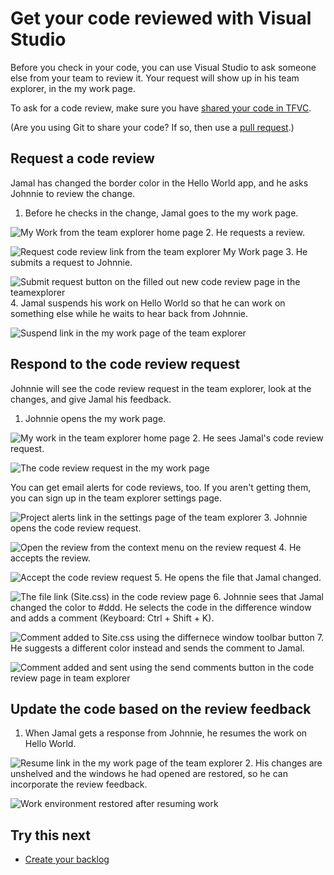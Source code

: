 <properties
	pageTitle="Get your code reviewed with Visual Studio"
  description="Get your code reviewed with Visual Studio"
  services="visual-studio-online"
  documentationCenter = ""
  authors="terryaustin"
  manager="terryaustin"
  editor="terryaustin" /> 

# Get your code reviewed with Visual Studio


Before you check in your code, you can use Visual Studio to ask someone else from your team to review it. Your request will show up in his team explorer, in the my work page.



To ask for a code review, make sure you have [shared your code in TFVC](share-your-code-in-tfvc-vs.md).



(Are you using Git to share your code? If so, then use a [pull request](https://msdn.microsoft.com/Library/vs/alm/Code/git/pull-requests).)


## Request a code review


Jamal has changed the border color in the Hello World app, and he asks Johnnie to review the change.


1. Before he checks in the change, Jamal goes to the my work page.



![My Work from the team explorer home page](./media/get-code-reviewed-vs/IC682169.png)
2. He requests a review.



![Request code review link from the team explorer My Work page](./media/get-code-reviewed-vs/IC682170.png)
3. He submits a request to Johnnie.



![Submit request button on the filled out new code review page in the teamexplorer](./media/get-code-reviewed-vs/IC682171.png)
4. Jamal suspends his work on Hello World so that he can work on something else while he waits to hear back from Johnnie.



![Suspend link in the my work page of the team explorer](./media/get-code-reviewed-vs/IC682757.png)

## Respond to the code review request


Johnnie will see the code review request in the team explorer, look at the changes, and give Jamal his feedback.


1. Johnnie opens the my work page.



![My work in the team explorer home page](./media/get-code-reviewed-vs/IC682758.png)
2. He sees Jamal's code review request.



![The code review request in the my work page](./media/get-code-reviewed-vs/IC683034.png)



You can get email alerts for code reviews, too. 
If you aren't getting them, you can sign up in the team explorer settings page.



![Project alerts link in the settings page of the team explorer](./media/get-code-reviewed-vs/IC682760.png)
3. Johnnie opens the code review request.



![Open the review from the context menu on the review request](./media/get-code-reviewed-vs/IC683035.png)
4. He accepts the review.



![Accept the code review request](./media/get-code-reviewed-vs/IC683036.png)
5. He opens the file that Jamal changed.



![The file link (Site.css) in the code review page](./media/get-code-reviewed-vs/IC683037.png)
6. Johnnie sees that Jamal changed the color to #ddd. He selects the code in the difference window and adds a comment (Keyboard: Ctrl + Shift + K).



![Comment added to Site.css using the differnece window toolbar button](./media/get-code-reviewed-vs/IC682763.png)
7. He suggests a different color instead and sends the comment to Jamal.



![Comment added and sent using the send comments button in the code review page in team explorer](./media/get-code-reviewed-vs/IC682764.png)

## Update the code based on the review feedback

1. When Jamal gets a response from Johnnie, he resumes the work on Hello World.



![Resume link in the my work page of the team explorer](./media/get-code-reviewed-vs/IC683038.png)
2. His changes are unshelved and the windows he had opened are restored, so he can incorporate the review feedback.



![Work environment restored after resuming work](./media/get-code-reviewed-vs/IC683039.png)

## Try this next

- [Create your backlog](../work/create-your-backlog-vs.md)
